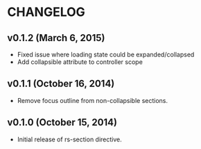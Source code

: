 # CHANGELOG

## v0.1.2 (March 6, 2015)

- Fixed issue where loading state could be expanded/collapsed
- Add collapsible attribute to controller scope

## v0.1.1 (October 16, 2014)

- Remove focus outline from non-collapsible sections.

## v0.1.0 (October 15, 2014)

- Initial release of rs-section directive.
